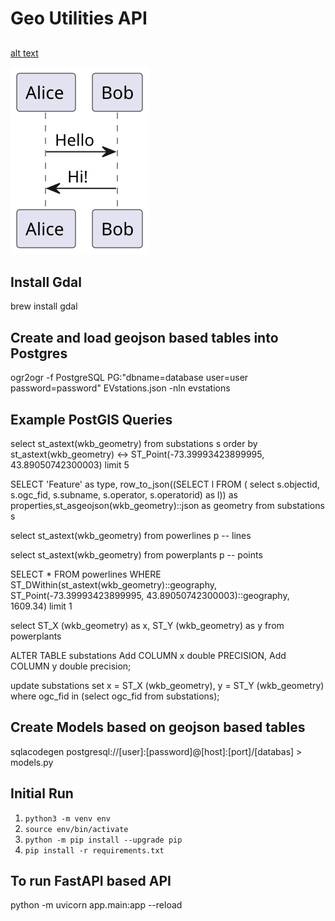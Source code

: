 # Geo Utilities API


##

[alt text](firstDiagram.svg) 

<div hidden>
    
    @startuml firstDiagram

    Alice -> Bob: Hello
    Bob -> Alice: Hi!

    @enduml
    
</div>

![](firstDiagram.svg)

## Install Gdal
brew install gdal

## Create and load geojson based tables into Postgres
ogr2ogr -f PostgreSQL PG:"dbname=database user=user password=password" EVstations.json -nln evstations

## Example PostGIS Queries

select st_astext(wkb_geometry) from substations s order by st_astext(wkb_geometry) 
<-> ST_Point(-73.39993423899995, 43.89050742300003) limit 5


SELECT 'Feature' as type, row_to_json((SELECT l FROM ( select s.objectid, s.ogc_fid, s.subname, s.operator, s.operatorid) as l)) 
            as properties,st_asgeojson(wkb_geometry)::json as geometry from substations s
            

select st_astext(wkb_geometry) from powerlines p -- lines

select st_astext(wkb_geometry) from powerplants p -- points

SELECT * FROM powerlines WHERE ST_DWithin(st_astext(wkb_geometry)::geography,
ST_Point(-73.39993423899995, 43.89050742300003)::geography, 1609.34) limit 1

select ST_X (wkb_geometry) as x, ST_Y (wkb_geometry) as y from powerplants

ALTER TABLE substations
        Add COLUMN x double PRECISION,
        Add COLUMN y double precision;
        
       
update substations
         set x = ST_X (wkb_geometry),
         y = ST_Y (wkb_geometry)
         where ogc_fid  in (select ogc_fid from substations);

## Create Models based on geojson based tables
sqlacodegen postgresql://[user]:[password]@[host]:[port]/[databas] > models.py

## Initial Run
1. `python3 -m venv env`
2. `source env/bin/activate`
3. `python -m pip install --upgrade pip`
4. `pip install -r requirements.txt`

## To run FastAPI based API
python -m uvicorn app.main:app --reload 


